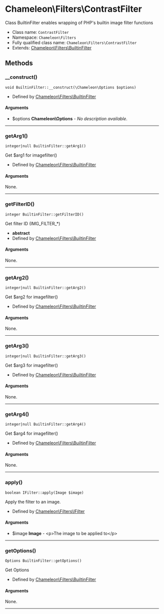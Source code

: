 # Chameleon\Filters\ContrastFilter
Class BuiltinFilter enables wrapping of PHP&#039;s builtin image filter functions

* Class name: `ContrastFilter`
* Namespace: `Chameleon\Filters`
* Fully qualified class name: `Chameleon\Filters\ContrastFilter`
* Extends: [Chameleon\Filters\BuiltinFilter](Filters/BuiltinFilter)

## Methods
### __construct()
    void BuiltinFilter::__construct(\Chameleon\Options $options)




* Defined by [Chameleon\Filters\BuiltinFilter](Filters/BuiltinFilter)
#### Arguments
* $options **Chameleon\Options** - *No description available*.

---
### getArg1()
    integer|null BuiltinFilter::getArg1()

Get $arg1 for imagefilter()


* Defined by [Chameleon\Filters\BuiltinFilter](Filters/BuiltinFilter)
#### Arguments
None.

---
### getFilterID()
    integer BuiltinFilter::getFilterID()

Get filter ID (IMG_FILTER_*)


* **abstract**
* Defined by [Chameleon\Filters\BuiltinFilter](Filters/BuiltinFilter)
#### Arguments
None.

---
### getArg2()
    integer|null BuiltinFilter::getArg2()

Get $arg2 for imagefilter()


* Defined by [Chameleon\Filters\BuiltinFilter](Filters/BuiltinFilter)
#### Arguments
None.

---
### getArg3()
    integer|null BuiltinFilter::getArg3()

Get $arg3 for imagefilter()


* Defined by [Chameleon\Filters\BuiltinFilter](Filters/BuiltinFilter)
#### Arguments
None.

---
### getArg4()
    integer|null BuiltinFilter::getArg4()

Get $arg4 for imagefilter()


* Defined by [Chameleon\Filters\BuiltinFilter](Filters/BuiltinFilter)
#### Arguments
None.

---
### apply()
    boolean IFilter::apply(Image $image)

Apply the filter to an image.


* Defined by [Chameleon\Filters\IFilter](Filters/IFilter)
#### Arguments
* $image **Image** - &lt;p&gt;The image to be applied to&lt;/p&gt;

---
### getOptions()
    Options BuiltinFilter::getOptions()

Get Options


* Defined by [Chameleon\Filters\BuiltinFilter](Filters/BuiltinFilter)
#### Arguments
None.

---
